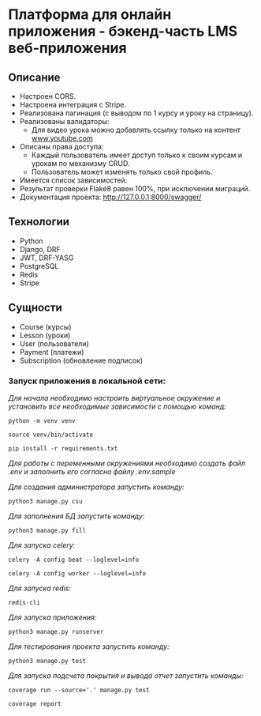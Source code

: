 # Платформа для онлайн приложения - бэкенд-часть LMS веб-приложения

## Описание
* Настроен CORS.
* Настроена интеграция с Stripe.
* Реализована пагинация (с выводом по 1 курсу и уроку на страницу).
* Реализованы валидаторы:
  * Для видео урока можно добавлять ссылку только на контент www.youtube.com
* Описаны права доступа:
    * Каждый пользователь имеет доступ только к своим курсам и урокам по механизму CRUD.
    * Пользователь может изменять только свой профиль.
* Имеется список зависимостей.
* Результат проверки Flake8 равен 100%, при исключении миграций.
* Документация проекта: http://127.0.0.1:8000/swagger/

## Технологии
* Python
* Django, DRF
* JWT, DRF-YASG
* PostgreSQL
* Redis
* Stripe

## Сущности
* Course (курсы)
* Lesson (уроки)
* User (пользователи)
* Payment (платежи)
* Subscription (обновление подписок)

### Запуск приложения в локальной сети: 
_Для начала необходимо настроить виртуальное окружение и установить все необходимые зависимости с помощью команд:_
```
python -m venv venv
```
```
source venv/bin/activate
```
```
pip install -r requirements.txt
```
_Для работы с переменными окружениями необходимо создать файл .env и заполнить его согласно файлу .env.sample_

_Для создания администратора запустить команду:_
```
python3 manage.py csu
```
_Для заполнения БД запустить команду:_
```
python3 manage.py fill
```
_Для запуска celery_: 
```
celery -A config beat --loglevel=info

celery -A config worker --loglevel=info
```
_Для запуска redis_:
```
redis-cli
```
_Для запуска приложения:_
```
python3 manage.py runserver
```
_Для тестирования проекта запустить команду:_
```
python3 manage.py test
```
_Для запуска подсчета покрытия и вывода отчет запустить команды:_
```
coverage run --source='.' manage.py test

coverage report
```
